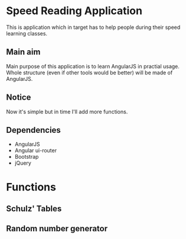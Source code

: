 Speed Reading Application
=========================
This is application which in target has to help people during their speed learning classes. 

Main aim
--------
Main purpose of this application is to learn AngularJS in practial usage. Whole structure (even if other tools would be better)
will be made of AngularJS.

Notice
------
Now it's simple but in time I'll add more functions.

Dependencies
------------
* AngularJS
* Angular ui-router
* Bootstrap
* jQuery

Functions
=========

Schulz' Tables
--------------

Random number generator
-----------------------

